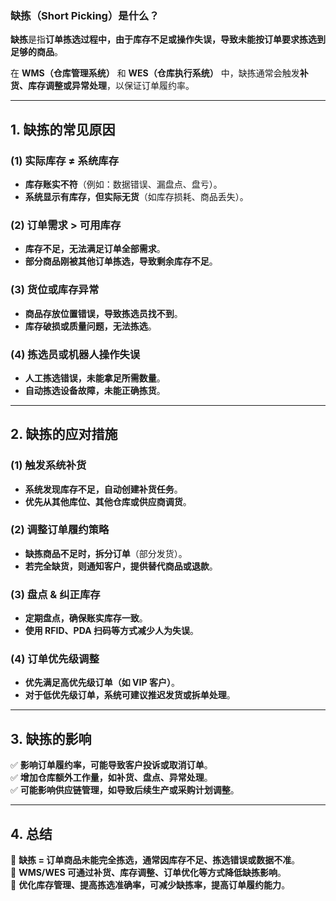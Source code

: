 ### **缺拣（Short Picking）是什么？**

**缺拣**是指**订单拣选过程中，由于库存不足或操作失误，导致未能按订单要求拣选到足够的商品**。

在 **WMS（仓库管理系统）** 和 **WES（仓库执行系统）** 中，缺拣通常会触发**补货、库存调整或异常处理**，以保证订单履约率。

---

## **1. 缺拣的常见原因**
### **(1) 实际库存 ≠ 系统库存**
- **库存账实不符**（例如：数据错误、漏盘点、盘亏）。
- **系统显示有库存，但实际无货**（如库存损耗、商品丢失）。

### **(2) 订单需求 > 可用库存**
- **库存不足，无法满足订单全部需求**。
- **部分商品刚被其他订单拣选，导致剩余库存不足**。

### **(3) 货位或库存异常**
- **商品存放位置错误，导致拣选员找不到**。
- **库存破损或质量问题，无法拣选**。

### **(4) 拣选员或机器人操作失误**
- **人工拣选错误，未能拿足所需数量**。
- **自动拣选设备故障，未能正确拣货**。

---

## **2. 缺拣的应对措施**
### **(1) 触发系统补货**
- **系统发现库存不足，自动创建补货任务**。
- **优先从其他库位、其他仓库或供应商调货**。

### **(2) 调整订单履约策略**
- **缺拣商品不足时，拆分订单**（部分发货）。
- **若完全缺货，则通知客户，提供替代商品或退款**。

### **(3) 盘点 & 纠正库存**
- **定期盘点，确保账实库存一致**。
- **使用 RFID、PDA 扫码等方式减少人为失误**。

### **(4) 订单优先级调整**
- **优先满足高优先级订单（如 VIP 客户）**。
- **对于低优先级订单，系统可建议推迟发货或拆单处理**。

---

## **3. 缺拣的影响**
✅ **影响订单履约率，可能导致客户投诉或取消订单**。  
✅ **增加仓库额外工作量，如补货、盘点、异常处理**。  
✅ **可能影响供应链管理，如导致后续生产或采购计划调整**。

---

## **4. 总结**
📌 **缺拣 = 订单商品未能完全拣选，通常因库存不足、拣选错误或数据不准**。  
📌 **WMS/WES 可通过补货、库存调整、订单优化等方式降低缺拣影响**。  
📌 **优化库存管理、提高拣选准确率，可减少缺拣率，提高订单履约能力**。  